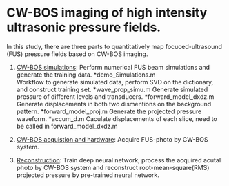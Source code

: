 # CW-BOS imaging of high intensity ultrasonic pressure fields.


In this study, there are three parts to quantitatively map focuced-ultrasound (FUS) pressure fields based on CW-BOS imaging.

1. [CW-BOS simulations](https://github.com/wgrissom/zebrography/blob/master/CWBOS/CWBOS_simulations): Perform numerical FUS beam simulations and generate the training data. 
  *demo_Simulations.m  
    Workflow to generate simulated data, perform SVD on the dictionary, and construct training set.
  *wave_prop_simu.m
    Generate simulated pressure of different levels and transducers. 
  *forward_model_dxdz.m
    Generate displacements in both two dismentions on the background pattern.
  *forward_model_proj.m
    Generate the projected pressure waveform.
  *accum_d.m
    Caculate displacements of each slice, need to be called in forward_model_dxdz.m

2. [CW-BOS acquistion and hardware](https://github.com/wgrissom/zebrography/tree/master/CWBOS/CWBOS_acquistion): Acquire FUS-photo by CW-BOS system. 

3. [Reconstruction](https://github.com/wgrissom/zebrography/tree/master/CWBOS/recon): Train deep neural network, process the acquired acutal photo by CW-BOS system and reconstruct root-mean-square(RMS) projected pressure by pre-trained neural network. 
